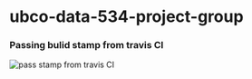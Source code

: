 # ubco-data-534-project-group
### Passing bulid stamp from travis CI
![pass stamp from travis CI](https://travis-ci.com/haotianjin/ubco-data-534-project-group.svg?branch=main)
